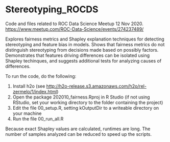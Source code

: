 # Stereotyping_ROCDS
Code and files related to ROC Data Science Meetup 12 Nov 2020.\
https://www.meetup.com/ROC-Data-Science/events/274237489/

Explores fairness metrics and Shapley explanation techniques for detecting stereotyping and feature bias in models. Shows that fairness metrics do not distinguish stereotyping from decisions made based on possibly  factors.  Demonstrates that features driving differences can be isolated using Shapley techinques, and suggests additional tests for analyzing causes of differences.  

To run the code, do the following:
1.  Install h2o (see http://h2o-release.s3.amazonaws.com/h2o/rel-zermelo/1/index.html)
2.  Open the package 202010_fairness.Rproj in R Studio (if not using RStudio, set your working directory to the folder containing the project)
3.  Edit the file 00_setup.R, setting kOutputDir to a writeable directory on your machine
4.  Run the file 00_run_all.R

Because exact Shapley values are calculated, runtimes are long.  The number of samples analyzed can be reduced to speed up the scripts.  
